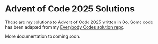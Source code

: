 # Advent of Code 2025 Solutions

These are my solutions to Advent of Code 2025 written in Go. Some code has been adapted from my [Everybody Codes solution repo](https://github.com/sfmalloy/everybody-codes).

More documentation to coming soon.
